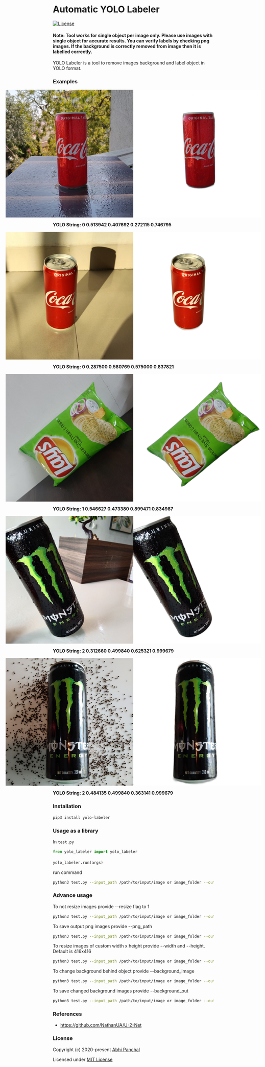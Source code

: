 # Automatic YOLO Labeler

[![License](https://img.shields.io/badge/License-MIT-blue.svg)](https://img.shields.io/badge/License-MIT-blue.svg)

#### Note: Tool works for single object per image only. Please use images with single object for accurate results. You can verify labels by checking png images. If the background is correctly removed from image then it is labelled correctly.

YOLO Labeler is a tool to remove images background and label object in YOLO format.

### Examples
<p style="display: flex;align-items: center;justify-content: center;">
  <img src="https://github.com/abpanchal95/yolo-labeler/blob/master/examples/1.jpg" width="400" />
  <img src="https://github.com/abpanchal95/yolo-labeler/blob/master/examples/1_.png" width="400" />
  <div class="textcontent">
    <div class="text"><b> YOLO String: 0 0.513942 0.407692 0.272115 0.746795 </b></div>
  </div>
</p>

<p style="display: flex;align-items: center;justify-content: center;"> 
  <img src="https://github.com/abpanchal95/yolo-labeler/blob/master/examples/2.jpg" width="400" />
  <img src="https://github.com/abpanchal95/yolo-labeler/blob/master/examples/2_.png" width="400" />
  <div class="textcontent">
    <div class="text"><b> YOLO String: 0 0.287500 0.580769 0.575000 0.837821 </b></div>
  </div>  
</p>

<p style="display: flex;align-items: center;justify-content: center;">  
  <img src="https://github.com/abpanchal95/yolo-labeler/blob/master/examples/3.jpg" width="400" />
  <img src="https://github.com/abpanchal95/yolo-labeler/blob/master/examples/3_.png" width="400" />
  <div class="textcontent">
    <div class="text"><b> YOLO String: 1 0.546627 0.473380 0.899471 0.834987 </b></div>
  </div>
</p>

<p style="display: flex;align-items: center;justify-content: center;">  
  <img src="https://github.com/abpanchal95/yolo-labeler/blob/master/examples/4.jpg" width="400" />
  <img src="https://github.com/abpanchal95/yolo-labeler/blob/master/examples/4_.png" width="400" />
  <div class="textcontent">
    <div class="text"><b> YOLO String: 2 0.312660 0.499840 0.625321 0.999679 </b></div>
  </div>
</p>

<p style="display: flex;align-items: center;justify-content: center;">  
  <img src="https://github.com/abpanchal95/yolo-labeler/blob/master/examples/5.jpg" width="400" />
  <img src="https://github.com/abpanchal95/yolo-labeler/blob/master/examples/5_.png" width="400" />
  <div class="textcontent">
    <div class="text"><b> YOLO String: 2 0.484135 0.499840 0.363141 0.999679 </b></div>
  </div>
</p>

### Installation

```bash
pip3 install yolo-labeler
```

### Usage as a library

In `test.py`

```python
from yolo_labeler import yolo_labeler

yolo_labeler.run(args)
```

run command
```bash
python3 test.py --input_path /path/to/input/image or image_folder --output_image_path /path/to/output/images --output_text_path /path/to/output/text --yolo_label class_num
```

### Advance usage

To not resize images provide --resize flag to 1
```bash
python3 test.py --input_path /path/to/input/image or image_folder --output_image_path /path/to/output/images --output_text_path /path/to/output/text --yolo_label class_num --size 1
```

To save output png images provide --png_path
```bash
python3 test.py --input_path /path/to/input/image or image_folder --output_image_path /path/to/output/images --output_text_path /path/to/output/text --yolo_label class_num --size 1 --png_path /path/to/output/png
```

To resize images of custom width x height provide --width and --height. Default is 416x416
```bash
python3 test.py --input_path /path/to/input/image or image_folder --output_image_path /path/to/output/images --output_text_path /path/to/output/text --yolo_label class_num --png_path /path/to/output/png --width 416 --height 416
```

To change background behind object provide --background_image
```bash
python3 test.py --input_path /path/to/input/image or image_folder --output_image_path /path/to/output/images --output_text_path /path/to/output/text --yolo_label class_num --png_path /path/to/output/png --width 1000 --height 1000 --background_image /path/to/background/image
```

To save changed background images provide --background_out
```bash
python3 test.py --input_path /path/to/input/image or image_folder --output_image_path /path/to/output/images --output_text_path /path/to/output/text --yolo_label class_num --png_path /path/to/output/png --width 416 --height 416 --background_image /path/to/background/image --background_out /path/to/output/changed/background/images
```

### References

- https://github.com/NathanUA/U-2-Net

### License

Copyright (c) 2020-present [Abhi Panchal](https://github.com/abpanchal95)

Licensed under [MIT License](./LICENSE)
